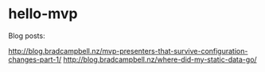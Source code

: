 # hello-mvp

Blog posts:

http://blog.bradcampbell.nz/mvp-presenters-that-survive-configuration-changes-part-1/
http://blog.bradcampbell.nz/where-did-my-static-data-go/
